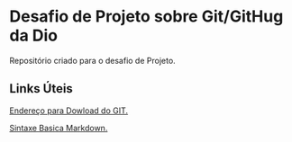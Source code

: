 # Desafio de Projeto sobre Git/GitHug da Dio
Repositório criado para o desafio de Projeto.
 
## Links Úteis
[Endereço para Dowload do GIT.](https://git-scm.com/download/win)

[Sintaxe Basica Markdown.](https://www.markdownguide.org/basic-syntax/)

